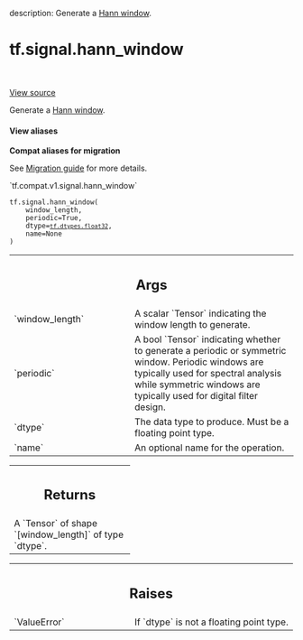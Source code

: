 description: Generate a [Hann window][hann].

<div itemscope itemtype="http://developers.google.com/ReferenceObject">
<meta itemprop="name" content="tf.signal.hann_window" />
<meta itemprop="path" content="Stable" />
</div>

# tf.signal.hann_window

<!-- Insert buttons and diff -->

<table class="tfo-notebook-buttons tfo-api nocontent" align="left">

</table>

<a target="_blank" class="external" href="/code/stable/tensorflow/python/ops/signal/window_ops.py">View source</a>



Generate a [Hann window][hann].


<section class="expandable">
  <h4 class="showalways">View aliases</h4>
  <p>
<b>Compat aliases for migration</b>
<p>See
<a href="https://www.tensorflow.org/guide/migrate">Migration guide</a> for
more details.</p>
<p>`tf.compat.v1.signal.hann_window`</p>
</p>
</section>

<pre class="devsite-click-to-copy prettyprint lang-py tfo-signature-link">
<code>tf.signal.hann_window(
    window_length,
    periodic=True,
    dtype=<a href="../../tf/dtypes.md#float32"><code>tf.dtypes.float32</code></a>,
    name=None
)
</code></pre>



<!-- Placeholder for "Used in" -->


<!-- Tabular view -->
 <table class="responsive fixed orange">
<colgroup><col width="214px"><col></colgroup>
<tr><th colspan="2"><h2 class="add-link">Args</h2></th></tr>

<tr>
<td>
`window_length`<a id="window_length"></a>
</td>
<td>
A scalar `Tensor` indicating the window length to generate.
</td>
</tr><tr>
<td>
`periodic`<a id="periodic"></a>
</td>
<td>
A bool `Tensor` indicating whether to generate a periodic or
symmetric window. Periodic windows are typically used for spectral
analysis while symmetric windows are typically used for digital
filter design.
</td>
</tr><tr>
<td>
`dtype`<a id="dtype"></a>
</td>
<td>
The data type to produce. Must be a floating point type.
</td>
</tr><tr>
<td>
`name`<a id="name"></a>
</td>
<td>
An optional name for the operation.
</td>
</tr>
</table>



<!-- Tabular view -->
 <table class="responsive fixed orange">
<colgroup><col width="214px"><col></colgroup>
<tr><th colspan="2"><h2 class="add-link">Returns</h2></th></tr>
<tr class="alt">
<td colspan="2">
A `Tensor` of shape `[window_length]` of type `dtype`.
</td>
</tr>

</table>



<!-- Tabular view -->
 <table class="responsive fixed orange">
<colgroup><col width="214px"><col></colgroup>
<tr><th colspan="2"><h2 class="add-link">Raises</h2></th></tr>

<tr>
<td>
`ValueError`<a id="ValueError"></a>
</td>
<td>
If `dtype` is not a floating point type.
</td>
</tr>
</table>


[hann]: https://en.wikipedia.org/wiki/Window_function#Hann_and_Hamming_windows